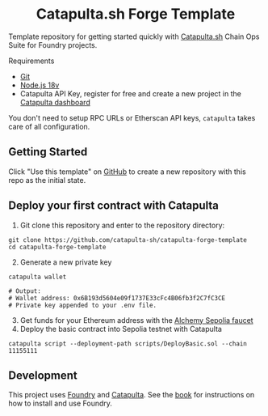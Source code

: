 # <h1 align="center"> Catapulta.sh Forge Template </h1>

Template repository for getting started quickly with [Catapulta.sh](https://catapulta.sh/docs) Chain Ops Suite for Foundry projects.

Requirements
- [Git](https://gist.github.com/derhuerst/1b15ff4652a867391f03)
- [Node.js 18v](https://gist.github.com/d2s/372b5943bce17b964a79)
- Catapulta API Key, register for free and create a new project in the [Catapulta dashboard](https://catapulta.sh)

You don't need to setup RPC URLs or Etherscan API keys, `catapulta` takes care of all configuration.

## Getting Started

Click "Use this template" on [GitHub](https://github.com/catapulta-sh/catapulta-forge-template) to create a new repository with this repo as the initial state.

## Deploy your first contract with Catapulta
1. Git clone this repository and enter to the repository directory:
```
git clone https://github.com/catapulta-sh/catapulta-forge-template
cd catapulta-forge-template
```
2. Generate a new private key
```
catapulta wallet

# Output:
# Wallet address: 0x6B193d5604e09f1737E33cFc4B06fb3f2C7fC3CE
# Private key appended to your .env file.
```
3. Get funds for your Ethereum address with the [Alchemy Sepolia faucet](https://sepoliafaucet.com/) 
4. Deploy the basic contract into Sepolia testnet with Catapulta
```
catapulta script --deployment-path scripts/DeployBasic.sol --chain 11155111
```

## Development

This project uses [Foundry](https://getfoundry.sh) and [Catapulta](https://catapulta.sh/docs). See the [book](https://book.getfoundry.sh/getting-started/installation.html) for instructions on how to install and use Foundry.
